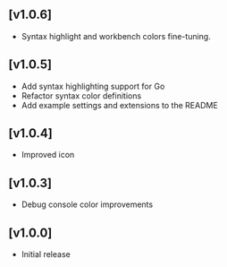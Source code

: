 ## [v1.0.6]

- Syntax highlight and workbench colors fine-tuning.

## [v1.0.5]

- Add syntax highlighting support for Go
- Refactor syntax color definitions
- Add example settings and extensions to the README

## [v1.0.4]

- Improved icon

## [v1.0.3]

- Debug console color improvements

## [v1.0.0]

- Initial release

